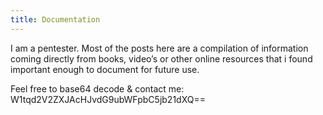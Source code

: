 ```yaml
---
title: Documentation
---
```


I am a pentester. Most of the posts here are a compilation of information coming directly from books, video’s or other online resources that i found important enough to document for future use. 

Feel free to base64 decode & contact me: W1tqd2V2ZXJAcHJvdG9ubWFpbC5jb21dXQ==
